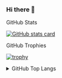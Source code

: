 ### Hi there 👋


  <summary>GitHub Stats</summary>

[![GitHub stats card]](https://github-readme-stats.vercel.app/api?username=Manisso&count_private=true&show_icons=true&hide=contribs,prs&include_all_commits=true)



  <summary>GitHub Trophies</summary>

[![trophy](https://github-profile-trophy.vercel.app/?username=Manisso&rank=-C,-B)](https://github.com/ryo-ma/github-profile-trophy)



<details>
  <summary>GitHub Top Langs</summary>

[![GitHub Top Langs]](https://github.com/anuraghazra/github-readme-stats)

</details>


<!-- Links -->

[github stats card]: https://github-readme-stats.vercel.app/api?username=Manisso&count_private=true&show_icons=true&hide=contribs,prs&include_all_commits=true
[github trophies]: https://github-profile-trophy.vercel.app/?username=Manisso&column=4&margin-w=18&margin-h=15
[github top langs]: https://github-readme-stats.vercel.app/api/top-langs/?username=Manisso&layout=compact
